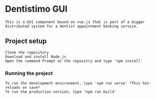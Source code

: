 # Dentistimo GUI
```
This is a GUI component based on vue.js that is part of a bigger distributed system for a dentist appointment booking service.
```
## Project setup
```
Clone the repository
Download and install Node.js
Open the command Prompt at the repositry and type 'npm install'
```

### Running the project
```
To run the development environment, type 'npm run serve' *This hot-reloads on save*
To run the production version, type 'npm run build' 
```

